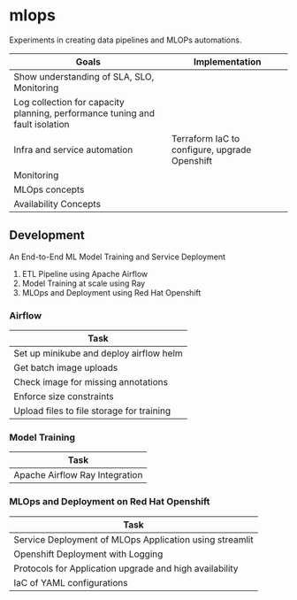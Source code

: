 # mlops

Experiments in creating data pipelines and MLOPs automations.

| Goals                                                                        | Implementation                                |
| -                                                                            | -                                             |
| Show understanding of SLA, SLO, Monitoring                                   |                                               |
| Log collection for capacity planning, performance tuning and fault isolation |                                               |
| Infra and service automation                                                 | Terraform IaC to configure, upgrade Openshift |
| Monitoring                                                                   |                                               |
| MLOps concepts                                                               |                                               |
| Availability Concepts                                                        |                                               | 

## Development
An End-to-End ML Model Training and Service Deployment

1. ETL Pipeline using Apache Airflow
2. Model Training at scale using Ray
3. MLOps and Deployment using Red Hat Openshift

### Airflow
| Task                                      |  
| -                                         | 
| Set up minikube and deploy airflow helm   | 
| Get batch image uploads                   |
| Check image for missing annotations       |
| Enforce size constraints                  |
| Upload files to file storage for training |

### Model Training 
| Task                           | 
| -                              |
| Apache Airflow Ray Integration |

### MLOps and Deployment on Red Hat Openshift
| Task                                                    |
| -                                                       |
| Service Deployment of MLOps Application using streamlit |
| Openshift Deployment with Logging                       |
| Protocols for Application upgrade and high availability |
| IaC of YAML configurations                              |
